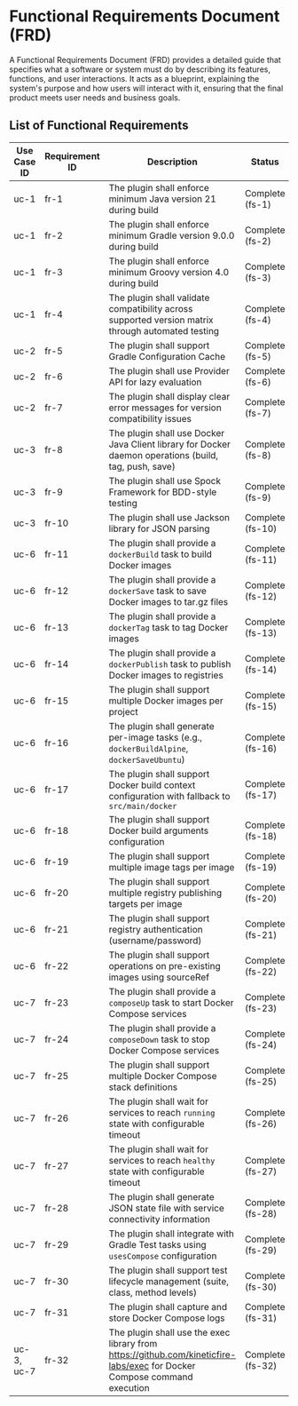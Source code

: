 # Functional Requirements Document (FRD)

A Functional Requirements Document (FRD) provides a detailed guide that specifies what a software or system must do by 
describing its features, functions, and user interactions. It acts as a blueprint, explaining the system's purpose and 
how users will interact with it, ensuring that the final product meets user needs and business goals.

## List of Functional Requirements

| Use Case ID | Requirement ID | Description                                                                                                              | Status           |
|-------------|----------------|--------------------------------------------------------------------------------------------------------------------------|------------------|
| uc-1        | fr-1           | The plugin shall enforce minimum Java version 21 during build                                                            | Complete (fs-1)  |
| uc-1        | fr-2           | The plugin shall enforce minimum Gradle version 9.0.0 during build                                                       | Complete (fs-2)  |
| uc-1        | fr-3           | The plugin shall enforce minimum Groovy version 4.0 during build                                                         | Complete (fs-3)  |
| uc-1        | fr-4           | The plugin shall validate compatibility across supported version matrix through automated testing                        | Complete (fs-4)  |
| uc-2        | fr-5           | The plugin shall support Gradle Configuration Cache                                                                      | Complete (fs-5)  |
| uc-2        | fr-6           | The plugin shall use Provider API for lazy evaluation                                                                    | Complete (fs-6)  |
| uc-2        | fr-7           | The plugin shall display clear error messages for version compatibility issues                                           | Complete (fs-7)  |
| uc-3        | fr-8           | The plugin shall use Docker Java Client library for Docker daemon operations (build, tag, push, save)                    | Complete (fs-8)  |
| uc-3        | fr-9           | The plugin shall use Spock Framework for BDD-style testing                                                               | Complete (fs-9)  |
| uc-3        | fr-10          | The plugin shall use Jackson library for JSON parsing                                                                    | Complete (fs-10) |
| uc-6        | fr-11          | The plugin shall provide a `dockerBuild` task to build Docker images                                                     | Complete (fs-11) |
| uc-6        | fr-12          | The plugin shall provide a `dockerSave` task to save Docker images to tar.gz files                                       | Complete (fs-12) |
| uc-6        | fr-13          | The plugin shall provide a `dockerTag` task to tag Docker images                                                         | Complete (fs-13) |
| uc-6        | fr-14          | The plugin shall provide a `dockerPublish` task to publish Docker images to registries                                   | Complete (fs-14) |
| uc-6        | fr-15          | The plugin shall support multiple Docker images per project                                                              | Complete (fs-15) |
| uc-6        | fr-16          | The plugin shall generate per-image tasks (e.g., `dockerBuildAlpine`, `dockerSaveUbuntu`)                                | Complete (fs-16) |
| uc-6        | fr-17          | The plugin shall support Docker build context configuration with fallback to `src/main/docker`                           | Complete (fs-17) |
| uc-6        | fr-18          | The plugin shall support Docker build arguments configuration                                                            | Complete (fs-18) |
| uc-6        | fr-19          | The plugin shall support multiple image tags per image                                                                   | Complete (fs-19) |
| uc-6        | fr-20          | The plugin shall support multiple registry publishing targets per image                                                  | Complete (fs-20) |
| uc-6        | fr-21          | The plugin shall support registry authentication (username/password)                                                     | Complete (fs-21) |
| uc-6        | fr-22          | The plugin shall support operations on pre-existing images using sourceRef                                               | Complete (fs-22) |
| uc-7        | fr-23          | The plugin shall provide a `composeUp` task to start Docker Compose services                                             | Complete (fs-23) |
| uc-7        | fr-24          | The plugin shall provide a `composeDown` task to stop Docker Compose services                                            | Complete (fs-24) |
| uc-7        | fr-25          | The plugin shall support multiple Docker Compose stack definitions                                                       | Complete (fs-25) |
| uc-7        | fr-26          | The plugin shall wait for services to reach `running` state with configurable timeout                                    | Complete (fs-26) |
| uc-7        | fr-27          | The plugin shall wait for services to reach `healthy` state with configurable timeout                                    | Complete (fs-27) |
| uc-7        | fr-28          | The plugin shall generate JSON state file with service connectivity information                                          | Complete (fs-28) |
| uc-7        | fr-29          | The plugin shall integrate with Gradle Test tasks using `usesCompose` configuration                                      | Complete (fs-29) |
| uc-7        | fr-30          | The plugin shall support test lifecycle management (suite, class, method levels)                                         | Complete (fs-30) |
| uc-7        | fr-31          | The plugin shall capture and store Docker Compose logs                                                                   | Complete (fs-31) |
| uc-3, uc-7  | fr-32          | The plugin shall use the exec library from https://github.com/kineticfire-labs/exec for Docker Compose command execution | Complete (fs-32) |


